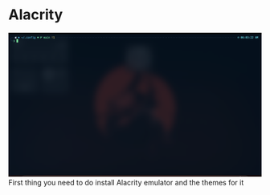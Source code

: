 # Alacrity

![Alt text](img/screen.png)
First thing you need to do install Alacrity emulator and the themes for it 
